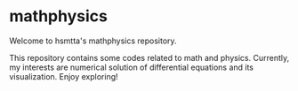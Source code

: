 # mathphysics

Welcome to hsmtta's mathphysics repository.

This repository contains some codes related to math and physics. Currently, my interests are numerical solution of differential equations and its visualization. Enjoy exploring!
